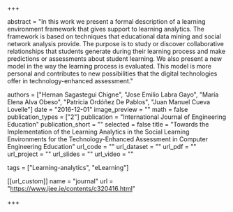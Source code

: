 +++

abstract = "In this work we present a formal description of a learning environment framework that gives support to learning analytics. The framework is based on techniques that educational data mining and social network analysis provide.  The purpose is to study or discover collaborative relationships that students generate during their learning process and make predictions or assessments about student learning. We also present a new model in the way the learning process is evaluated.  This model is more personal and contributes to new possibilities that the digital technologies offer in technology-enhanced assessment."

authors = ["Hernan Sagastegui Chigne", "Jose Emilio Labra Gayo", "María Elena Alva Obeso", "Patricia Ordóñez De Pablos", "Juan Manuel Cueva Lovelle"]
date = "2016-12-01"
image_preview = ""
math = false
publication_types = ["2"]
publication = "International Journal of Engineering Education"
publication_short = ""
selected = false
title = "Towards the Implementation of the Learning Analytics in the Social Learning Environments for the Technology-Enhanced Assessment in Computer Engineering Education"
url_code = ""
url_dataset = ""
url_pdf = ""
url_project = ""
url_slides = ""
url_video = ""

tags = ["Learning-analytics", "eLearning"]

[[url_custom]]
name = "journal"
url = "https://www.ijee.ie/contents/c320416.html"

+++


